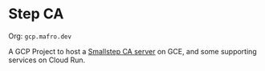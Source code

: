 Step CA
=======

Org: `gcp.mafro.dev`

A GCP Project to host a [Smallstep CA server](https://github.com/smallstep/certificates) on GCE, and
some supporting services on Cloud Run.
